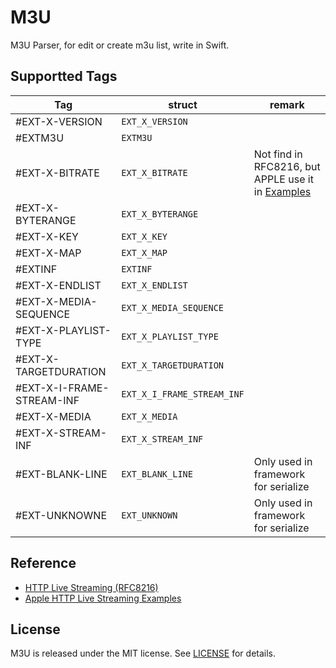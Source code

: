 # M3U

M3U Parser, for edit or create m3u list, write in Swift.

## Supportted Tags

| Tag | struct | remark |
| ---- | ---- | ---- | 
| #EXT-X-VERSION | `EXT_X_VERSION` | |
| #EXTM3U | `EXTM3U` | |
| #EXT-X-BITRATE | `EXT_X_BITRATE` | Not find in RFC8216, but APPLE use it in [Examples](https://developer.apple.com/streaming/examples)|
| #EXT-X-BYTERANGE | `EXT_X_BYTERANGE` | |
| #EXT-X-KEY | `EXT_X_KEY` | |
| #EXT-X-MAP | `EXT_X_MAP` | |
| #EXTINF | `EXTINF` | |
| #EXT-X-ENDLIST | `EXT_X_ENDLIST` | |
| #EXT-X-MEDIA-SEQUENCE | `EXT_X_MEDIA_SEQUENCE` | |
| #EXT-X-PLAYLIST-TYPE | `EXT_X_PLAYLIST_TYPE` | |
| #EXT-X-TARGETDURATION | `EXT_X_TARGETDURATION` | |
| #EXT-X-I-FRAME-STREAM-INF | `EXT_X_I_FRAME_STREAM_INF` | |
| #EXT-X-MEDIA | `EXT_X_MEDIA` | |
| #EXT-X-STREAM-INF | `EXT_X_STREAM_INF` | |
| #EXT-BLANK-LINE | `EXT_BLANK_LINE` | Only used in framework for serialize |
| #EXT-UNKNOWNE | `EXT_UNKNOWN` | Only used in framework for serialize |

## Reference

* [HTTP Live Streaming (RFC8216)](https://datatracker.ietf.org/doc/html/rfc8216)
* [Apple HTTP Live Streaming Examples](https://developer.apple.com/streaming/examples)

## License

M3U is released under the MIT license. See [LICENSE](./LICENSE) for details.
